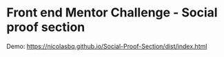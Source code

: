 # Front end Mentor Challenge - Social proof section

Demo: https://nicolasbq.github.io/Social-Proof-Section/dist/index.html
